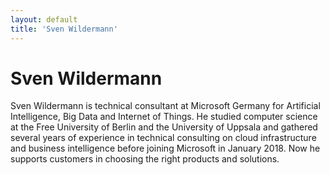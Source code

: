 ```yaml
---
layout: default
title: 'Sven Wildermann'
---
```


# Sven Wildermann

Sven Wildermann is technical consultant at Microsoft Germany for Artificial Intelligence, Big Data and Internet of Things.
He studied computer science at the Free University of Berlin and the University of Uppsala and gathered several years of experience in technical consulting on cloud infrastructure and business intelligence before joining Microsoft in January 2018. Now he supports customers in choosing the right products and solutions.